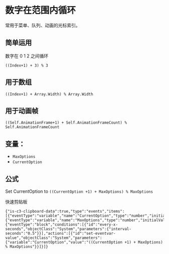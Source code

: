 # 数字在范围内循环

常用于菜单、队列、动画的光标索引。

## 简单运用
数字在 0 1 2 之间循环
```
((Index+1) + 3) % 3
```

## 用于数组
```
((Index+1) + Array.Width) % Array.Width
```

## 用于动画帧
```
((Self.AnimationFrame+1) + Self.AnimationFrameCount) % Self.AnimationFrameCount
```

## 变量：
- ` MaxOptions `
- ` CurrentOption `

## 公式
Set CurrentOption to `((CurrentOption +1) + MaxOptions) % MaxOptions`

快速剪贴板
```
{"is-c3-clipboard-data":true,"type":"events","items":[{"eventType":"variable","name":"CurrentOption","type":"number","initialValue":"0","comment":"","isStatic":false,"isConstant":false},{"eventType":"variable","name":"MaxOptions","type":"number","initialValue":"3","comment":"","isStatic":false,"isConstant":false},{"eventType":"block","conditions":[{"id":"every-x-seconds","objectClass":"System","parameters":{"interval-seconds":"0.5"}}],"actions":[{"id":"set-eventvar-value","objectClass":"System","parameters":{"variable":"CurrentOption","value":"((CurrentOption +1) + MaxOptions) % MaxOptions"}}]}]}
```
